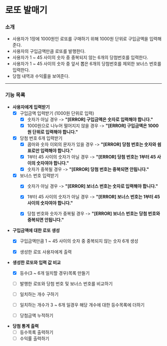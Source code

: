 # 로또 발매기
### 소개
- 사용자가 1장에 1000원인 로또를 구매하기 위해 1000원 단위로 구입금액을 입력해준다.
- 사용자의 구입금액만큼 로또를 발행한다.
- 사용자가 1 ~ 45 사이의 숫자 중 중복되지 않는 6개의 당첨번호를 입력한다.
- 사용자가 1 ~ 45 사이의 숫자 중 앞서 뽑은 6개의 당첨번호를 제외한 보너스 번호를 입력한다.
- 당첨 내역과 수익률을 보여준다.
---
### 기능 목록
- **사용자에게 입력받기**
  - [X] 구입금액 입력받기 (1000원 단위로 입력)
    - [X] 숫자가 아닐 경우 -> **"[ERROR] 구입금액은 숫자로 입력해야 합니다."**
    - [X] 1000원으로 나누어 떨어지지 않을 경우 -> **"[ERROR] 구입금액은 1000원 단위로 입력해야 합니다."**
  - [X] 당첨 번호 6개 입력받기
    - [X] 콤마와 숫자 이외의 문자가 있을 경우 -> **"[ERROR] 당첨 번호는 숫자와 쉼표로만 입력해야 합니다."**
    - [X] 1부터 45 사이의 숫자가 아닐 경우 -> **"[ERROR] 당첨 번호는 1부터 45 사이의 숫자여야 합니다."**
    - [X] 숫자가 중복될 경우 -> **"[ERROR] 당첨 번호는 중복되면 안됩니다."**
  - [X] 보너스 번호 입력받기
    - [X] 숫자가 아닐 경우 -> **"[ERROR] 보너스 번호는 숫자로 입력해야 합니다."**
    - [X] 1부터 45 사이의 숫자가 아닐 경우 -> **"[ERROR] 보너스 번호는 1부터 45 사이의 숫자여야 합니다."**
    - [X] 당첨 번호와 숫자가 중복될 경우 -> **"[ERROR] 보너스 번호는 당첨 번호와 중복되면 안됩니다."**


- **구입금액에 대한 로또 생성**
  - [X] 구입금액만큼 1 ~ 45 사이의 숫자 중 중복되지 않는 숫자 6개 생성
  - [X] 생성한 로또 사용자에게 출력


- **생성한 로또와 입력 값 비교**
  - [X] 등수(3 ~ 6개 일치할 경우)목록 만들기
  - [ ] 발행한 로또와 당첨 번호 및 보너스 번호를 비교하기
  - [ ] 일치하는 개수 구하기
  - [ ] 일치하는 개수가 3 ~ 6개 일경우 해당 개수에 대한 등수목록에 더하기
  - [ ] 당첨금액 누적하기


- **당첨 통계 출력**
  - [ ] 등수목록 출력하기
  - [ ] 수익률 출력하기